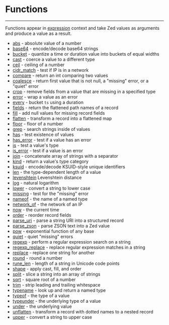 # Functions

---

Functions appear in [expression](../expressions.md) context and
take Zed values as arguments and produce a value as a result.

* [abs](abs.md) - absolute value of a number
* [base64](base64.md) - encode/decode base64 strings
* [bucket](bucket.md) - quantize a time or duration value into buckets of equal widths
* [cast](cast.md) - coerce a value to a different type
* [ceil](ceil.md) - ceiling of a number
* [cidr_match](cidr_match.md) - test if IP is in a network
* [compare](compare.md) - return an int comparing two values
* [coalesce](coalesce.md) - return first value that is not null, a "missing" error, or a "quiet" error
* [crop](crop.md) - remove fields from a value that are missing in a specified type
* [error](error.md) - wrap a value as an error
* [every](every.md) - bucket `ts` using a duration
* [fields](fields.md) - return the flattened path names of a record
* [fill](fill.md) - add null values for missing record fields
* [flatten](flatten.md) - transform a record into a flattened map
* [floor](floor.md) - floor of a number
* [grep](grep.md) - search strings inside of values
* [has](has.md) - test existence of values
* [has_error](has_error.md) - test if a value has an error
* [is](is.md) - test a value's type
* [is_error](is_error.md) - test if a value is an error
* [join](join.md) - concatenate array of strings with a separator
* [kind](kind.md) - return a value's type category
* [ksuid](ksuid.md) - encode/decode KSUID-style unique identifiers
* [len](len.md) - the type-dependent length of a value
* [levenshtein](levenshtein.md) Levenshtein distance
* [log](log.md) - natural logarithm
* [lower](lower.md) - convert a string to lower case
* [missing](missing.md) - test for the "missing" error
* [nameof](nameof.md) - the name of a named type
* [network_of](network_of.md) - the network of an IP
* [now](now.md) - the current time
* [order](order.md) - reorder record fields
* [parse_uri](parse_uri.md) - parse a string URI into a structured record
* [parse_zson](parse_zson.md) - parse ZSON text into a Zed value
* [pow](pow.md) - exponential function of any base
* [quiet](quiet.md) - quiet "missing" errors
* [regexp](regexp.md) - perform a regular expression search on a string
* [regexp_replace](regexp_replace.md) - replace regular expression matches in a string
* [replace](replace.md) - replace one string for another
* [round](round.md) - round a number
* [rune_len](rune_len.md) - length of a string in Unicode code points
* [shape](shape.md) - apply cast, fill, and order
* [split](split.md) - slice a string into an array of strings
* [sqrt](sqrt.md) - square root of a number
* [trim](trim.md) - strip leading and trailing whitespace
* [typename](typename.md) - look up and return a named type
* [typeof](typeof.md) - the type of a value
* [typeunder](typeunder.md) - the underlying type of a value
* [under](under.md) - the underlying value
* [unflatten](unflatten.md) - transform a record with dotted names to a nested record
* [upper](upper.md) - convert a string to upper case
